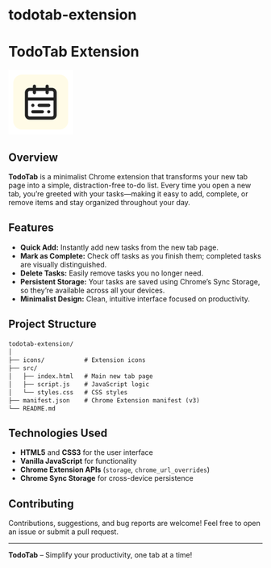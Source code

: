 # todotab-extension

# TodoTab Extension

![TodoTab Logo](icons/icon128.png)

## Overview

**TodoTab** is a minimalist Chrome extension that transforms your new tab page into a simple, distraction-free to-do list. Every time you open a new tab, you’re greeted with your tasks—making it easy to add, complete, or remove items and stay organized throughout your day.

## Features

- **Quick Add:** Instantly add new tasks from the new tab page.
- **Mark as Complete:** Check off tasks as you finish them; completed tasks are visually distinguished.
- **Delete Tasks:** Easily remove tasks you no longer need.
- **Persistent Storage:** Your tasks are saved using Chrome’s Sync Storage, so they’re available across all your devices.
- **Minimalist Design:** Clean, intuitive interface focused on productivity.


## Project Structure

```
todotab-extension/
│
├── icons/           # Extension icons
├── src/
│   ├── index.html   # Main new tab page
│   ├── script.js    # JavaScript logic
│   └── styles.css   # CSS styles
├── manifest.json    # Chrome Extension manifest (v3)
└── README.md
```

## Technologies Used

- **HTML5** and **CSS3** for the user interface
- **Vanilla JavaScript** for functionality
- **Chrome Extension APIs** (`storage`, `chrome_url_overrides`)
- **Chrome Sync Storage** for cross-device persistence

## Contributing

Contributions, suggestions, and bug reports are welcome! Feel free to open an issue or submit a pull request.

---

**TodoTab** – Simplify your productivity, one tab at a time!
